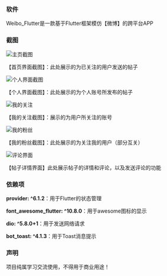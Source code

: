 ### 软件

Weibo_Flutter是一款基于Flutter框架模仿【微博】的跨平台APP

### 截图

![主页截图](https://raw.githubusercontent.com/lierial/weibo_flutter/main/readme/img(1).png)

【首页界面截图】：此处展示的为已关注的用户发送的帖子

![个人界面截图](https://raw.githubusercontent.com/lierial/weibo_flutter/main/readme/img(2).png)

【个人界面截图】：此处展示的为个人账号所发布的帖子

![我的关注](https://raw.githubusercontent.com/lierial/weibo_flutter/main/readme/img(3).png)

【我的关注截图】：展示的为用户所关注的账号

![我的粉丝](https://raw.githubusercontent.com/lierial/weibo_flutter/main/readme/img(4).png)

【我的粉丝截图】：此处展示的为关注我的用户（部分互关）

![评论界面](https://raw.githubusercontent.com/lierial/weibo_flutter/main/readme/img(5).png)

【帖子详情界面】此处展示帖子的详情和评论，以及发送评论的功能

### 依赖项

**provider: ^6.1.2**：用于Flutter的状态管理

**font_awesome_flutter: ^10.8.0**：用于awesome图标的显示

**dio: ^5.8.0+1**：用于发送网络请求

**bot_toast: ^4.1.3**：用于Toast消息提示

### 声明

项目纯属学习交流使用，不得用于商业用途！